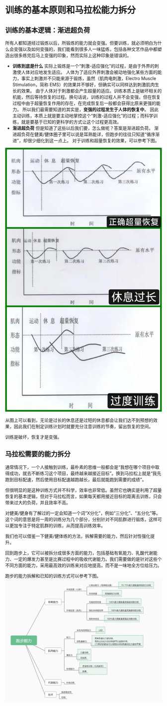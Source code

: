 # 训练的基本原则和马拉松能力拆分

## 训练的基本逻辑：渐进超负荷

所有人都知道经过锻炼以后，所锻炼的能力就会变强。但要训练，就必须明白为什么会变强以及如何变强的，我们能看到很多人一味猛练，包括各种文艺作品中都塑造出很多练完后马上变强的印象，然而实际上这种印象是错误的。

- **训练到底是什么**
实际上锻炼是一个“刺激-适应强化”的过程，是由于外界的刺激使人体对应地发生适应。
人体为了适应外界刺激会被动地强化某些方面的能力，事实上刺激并不只能来源于锻炼，虽然（肌肉电刺激，Electro Muscle Stimulation，简称 EMS）的效果并不够好，但确实可以同样达到刺激肌肉生长的效果。
由于人体对于刺激都会产生超量的适应。训练本质上是破坏相关的机能，然后等待恢复的过程。换句话说，训练的过程人并不会变强，但在恢复过程中由于超量恢复作用的存在，在完成恢复后一般都会获得比原来更强的能力。
所以我们最需要知道的其实是，**变强的过程发生于人体的恢复中**。
因此主动训练，本质上就是要主动地掌控这个“刺激-适应强化”的过程；而科学训练，就是要基于已知的更科学的方式让这个过程更高效。
- **渐进超负荷**
但是知道了这些以后我们要，怎么做呢？答案是渐进超负荷。
渐进超负荷在健美/健体圈子里可以说是耳熟能详，但跑步的往往只知道“循序渐进”，却很少细化到这一点上。
对于训练和超量恢复的效果，可以参考下图。

!["超量恢复"](../../image/exceeding_compensation.jpg)

从图上可以看到，无论是过长的休息还是过短的休息都会让我们达不到预想的效果，因此我们在制定训练计划时就要充分注意训练的节奏，留出恢复的空间。

训练是破坏，恢复才是变强。

## 马拉松需要的能力拆分

通常情况下，一个人接触到训练，最朴素的思维一般都会是“我想在哪个项目中取得成功，就去不断练习这个项目，最终越来越接近目标”。换到马拉松上就是“我先跑到目标配速，然后使用目标配速越跑越长，最后就能跑到需要的成绩”。

但很明显的是这种训练方式并不科学，效率也非常低。虽然它也确实是利用了超量恢复的基本逻辑，但对于马拉松而言，如果每天都用接近目标的距离去训练，只会带来过大的负荷，并且效率不高。

对健美/健身有了解过的一定会知道一个词“X分化”，例如“三分化”、“五分化”等。这个词的意思是将一周的训练分为几个部分，分别针对不同肌群进行锻炼，这样可以更加专注于特定肌群的训练，从而提高训练效率。‌

我们也可以借鉴一下健美/健体练的方法，拆解需要的能力，然后针对性强化提升。

回到跑步上，它可以被拆分成很多方面的能力，包括基础有氧能力、乳酸代谢能力、一定的爆发力甚至是比赛过程中的吸收代谢能力。我们需要做的是针对这些个不同方面的能力，采用最高效的训练来对应地提高，而不是一味地全方位给压力。

跑步的能力拆解和已知的训练方式可以参考下图。
![跑步能力](../../image/abilities.png)
